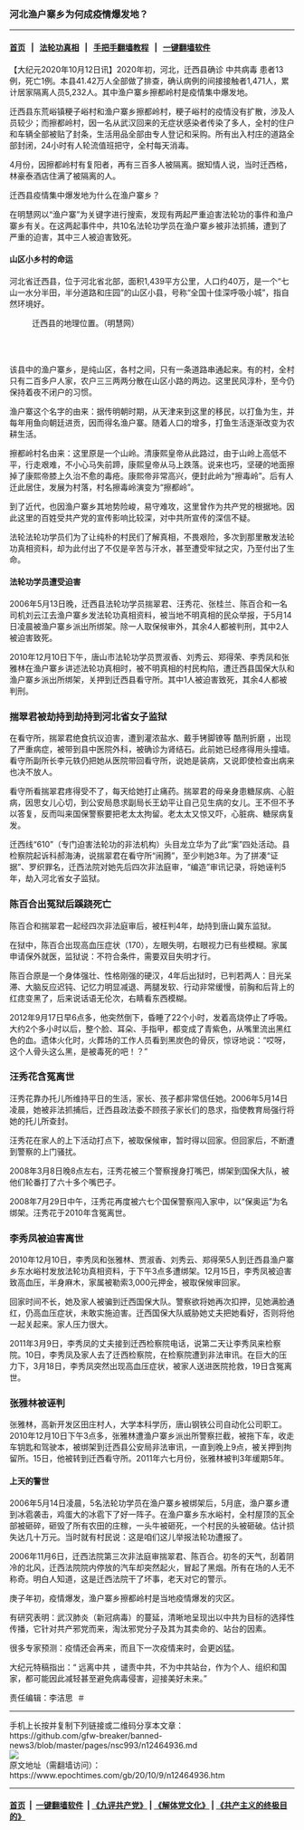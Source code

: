 ### 河北渔户寨乡为何成疫情爆发地？
------------------------

#### [首页](https://github.com/gfw-breaker/banned-news3/blob/master/README.md) &nbsp;&nbsp;|&nbsp;&nbsp; [法轮功真相](https://github.com/begood0513/basic/blob/master/README.md)  &nbsp;&nbsp;|&nbsp;&nbsp; [手把手翻墙教程](https://github.com/gfw-breaker/guides/wiki)  &nbsp;&nbsp;|&nbsp;&nbsp; [一键翻墙软件](https://github.com/gfw-breaker/nogfw/blob/master/README.md)  



<div><p>
 【大纪元2020年10月12日讯】2020年初，河北，迁西县确诊
 <ok href="https://www.epochtimes.com/gb/tag/%E4%B8%AD%E5%85%B1%E7%97%85%E6%AF%92.html">
  中共病毒
 </ok>
 患者13例，死亡1例。本县41.42万人全部做了排查，确认病例的间接接触者1,471人，累计居家隔离人员5,232人。其中渔户寨乡擦都岭村是疫情集中爆发地。
</p>
<p>
 迁西县东荒峪镇粳子峪村和渔户寨乡擦都岭村，粳子峪村的疫情没有扩散，涉及人员较少；而擦都岭村，因一名从武汉回来的无症状感染者传染了多人，全村的住户和车辆全部被贴了封条，生活用品全部由专人登记和采购。所有出入村庄的道路全部封闭，24小时有人轮流值班把守，全村每天消毒。
</p>
<p>
 4月份，因擦都岭村有复阳者，再有三百多人被隔离。据知情人说，当时迁西格，林豪泰酒店住满了被隔离的人。
</p>
<p>
 迁西县疫情集中爆发地为什么在渔户寨乡？
</p>
<p>
 在明慧网以“渔户寨”为关键字进行搜索，发现有两起严重迫害法轮功的事件和渔户寨乡有关。在这两起事件中，共10名法轮功学员在渔户寨乡被非法抓捕，遭到了严重的迫害，其中三人被迫害致死。
</p>
<h4>
 山区小乡村的命运
</h4>
<p>
 河北省迁西县，位于河北省北部，面积1,439平方公里，人口约40万，是一个“七山一水分半田，半分道路和庄园”的山区小县，号称“全国十佳深呼吸小城”，指自然环境好。
</p>
<figure class="wp-caption aligncenter" id="attachment_12465330" style="width: 287px">
 <ok href="https://i.epochtimes.com/assets/uploads/2020/10/2020-10-5-i085443_01-ss.jpg">
  <img alt="" class="size-full wp-image-12465330" src="https://i.epochtimes.com/assets/uploads/2020/10/2020-10-5-i085443_01-ss.jpg"/>
 </ok>
 <br/><figcaption class="wp-caption-text">
  迁西县的地理位置。（明慧网）
 </figcaption><br/>
</figure><br/>
<p>
 该县中的渔户寨乡，是纯山区，各村之间，只有一条道路串通起来。有的村，全村只有二百多户人家，农户三三两两分散在山区小路的两边。这里民风淳朴，至今仍保持着夜不闭户的习惯。
</p>
<p>
 渔户寨这个名字的由来：据传明朝时期，从天津来到这里的移民，以打鱼为生，并每年用鱼向朝廷进贡，因而得名渔户寨。随着人口的增多，打鱼生活逐渐改变为农耕生活。
</p>
<p>
 擦都岭村名由来：这里原是一个山岭。清康熙皇帝从此路过，由于山岭上高低不平，行走艰难，不小心马失前蹄，康熙皇帝从马上跌落。说来也巧，坚硬的地面擦掉了康熙帝膝上久治不愈的毒疮。康熙帝非常高兴，便封此岭为“擦毒岭”。后有人迁此居住，发展为村落，村名擦毒岭演变为“擦都岭”。
</p>
<p>
 到了近代，也因渔户寨乡其地势险峻，易守难攻，这里曾作为共产党的根据地。因此这里的百姓受共产党的宣传影响比较深，对中共所宣传的深信不疑。
</p>
<p>
 法轮法轮功学员们为了让纯朴的村民们了解真相，不畏艰险，多次到那里散发法轮功真相资料，却为此付出了不仅是辛苦与汗水，甚至遭受牢狱之灾，乃至付出了生命。
</p>
<h4>
 法轮功学员遭受迫害
</h4>
<p>
 2006年5月13日晚，迁西县法轮功学员揣翠君、汪秀花、张桂兰、陈百合和一名司机刘云江去渔户寨乡发法轮功真相资料，被当地不明真相的民众举报，于5月14日凌晨被渔户寨乡派出所绑架。除一人取保候审外，其余4人都被判刑，其中2人被迫害致死。
</p>
<p>
 2010年12月10日下午，唐山市法轮功学员贾淑香、刘秀云、郑得荣、李秀凤和张雅林在渔户寨乡讲述法轮功真相时，被不明真相的村民构陷，遭迁西县国保大队和渔户寨乡派出所绑架，关押到迁西县看守所。其中1人被迫害致死，其余4人都被判刑。
</p>
<h3>
 揣翠君被劫持到劫持到河北省女子监狱
</h3>
<p>
 在看守所，揣翠君绝食抗议迫害，遭到灌浓盐水、戴手铐脚镣等
 <ok href="https://www.epochtimes.com/gb/tag/%E9%85%B7%E5%88%91%E6%8A%98%E7%A3%A8.html">
  酷刑折磨
 </ok>
 ，出现了严重病症，被带到县中医院外科，被确诊为肾结石。此前她已经疼得用头撞墙。看守所副所长李元轶仍把她从医院带回看守所，说她是装病，又说即使检查出病来也决不放人。
</p>
<p>
 看守所看揣翠君疼得受不了，每天给她打止痛药。揣翠君的母亲身患糖尿病、心脏病，因思女儿心切，到公安局恳求副局长王幼平让自己见生病的女儿。王不但不予以答复，反而叫来国保警察要把老太太拘留。老太太又惊又吓，心脏病、糖尿病复发。
</p>
<p>
 迁西线“610”（专门迫害法轮功的非法机构）头目龙立华为了此“案”四处活动。县检察院起诉科郝海涛，说揣翠君在看守所“闹腾”，至少判她3年。为了拼凑“证据”、罗织罪名，迁西法院对她先后四次非法庭审，“编造”审讯记录，将她诬判5年，劫入河北省女子监狱。
</p>
<h3>
 陈百合出冤狱后蹊跷死亡
</h3>
<p>
 陈百合和揣翠君一起经四次非法庭审后，被枉判4年，劫持到唐山冀东监狱。
</p>
<p>
 在狱中，陈百合出现高血压症状（170），左眼失明，右眼视力已有些模糊。家属申请保外就医，监狱说：不符合条件，需要双目失明才行。
</p>
<p>
 陈百合原是一个身体强壮、性格刚强的硬汉，4年后出狱时，已判若两人：目光呆滞、大脑反应迟钝、记忆力明显减退、两腿发软、行动非常缓慢，前胸和后背上的红痣变黑了，后来说话语无伦次，右睛看东西模糊。
</p>
<p>
 2012年9月17日早6点多，他突然倒下，昏睡了22个小时，发着高烧停止了呼吸。大约2个多小时以后，整个脸、耳朵、手指甲，都变成了青紫色，从嘴里流出黑红色的血。遗体火化时，火葬场的工作人员看到黑炭色的骨灰，惊讶地说：“哎呀， 这个人骨头这么黑，是被毒死的吧！？”
</p>
<h3>
 汪秀花含冤离世
</h3>
<p>
 汪秀花靠办托儿所维持平日的生活，家长、孩子都非常信任她。2006年5月14日凌晨，她被非法抓捕后，迁西县政法委不顾孩子家长们的恳求，指使教育局强行将她的托儿所查封。
</p>
<p>
 汪秀花在家人的上下活动打点下，被取保候审，暂时得以回家。但回家后，不断遭到警察的上门骚扰。
</p>
<p>
 2008年3月8日晚8点左右，汪秀花被三个警察搜身打嘴巴，绑架到国保大队，被他们轮番打了六十多个嘴巴子。
</p>
<p>
 2008年7月29日中午，汪秀花再度被六七个国保警察闯入家中，以“保奥运”为名绑架。汪秀花于2010年含冤离世。
</p>
<h3>
 李秀凤被迫害离世
</h3>
<p>
 2010年12月10日，李秀凤和张雅林、贾淑香、刘秀云、郑得荣5人到迁西县渔户寨乡东水峪村发放法轮功真相资料，于下午3点多遭绑架。12月15日，李秀凤被迫害致高血压，半身麻木，家属被勒索3,000元押金，被取保候审回家。
</p>
<p>
 回家时间不长，她及家人被骗到迁西国保大队。警察欲将她再次扣押，见她满脸通红，仍高血压症状，未敢实施迫害。迁西国保大队威胁她丈夫把她看好，否则将他一起关起来。家人压力很大。
</p>
<p>
 2011年3月9日，李秀凤的丈夫接到迁西检察院电话，说第二天让李秀凤来检察院。10日，李秀凤及家人去了迁西检察院，在检察院遭到非法审讯。在巨大的压力下，3月18日，李秀凤突然出现高血压症状，被家人送进医院抢救，19日含冤离世。
</p>
<h3>
 张雅林被诬判
</h3>
<p>
 张雅林，高新开发区田庄村人，大学本科学历，唐山钢铁公司自动化公司职工。2010年12月10日下午3点多，张雅林遭渔户寨乡派出所警察拦截，被拖下车，收走车钥匙和驾驶本，被绑架到迁西县公安局非法审讯，一直到晚上9点，被关押到拘留所。15日，他被转到迁西看守所。2011年六七月份，张雅林被判3年缓期5年。
</p>
<h4>
 上天的警世
</h4>
<p>
 2006年5月14日凌晨，5名法轮功学员在渔户寨乡被绑架后，5月底，渔户寨乡遭到冰雹袭击，鸡蛋大的冰雹下了好一阵子。在渔户寨乡东水峪村，全村屋顶的瓦全部被砸碎，砸毁了所有农田的庄稼，一头牛被砸死，一个村民的头被砸破。估计损失达几十万元。当时就有村民说：这是咱们这儿举报法轮功遭报了。
</p>
<p>
 2006年11月6日，迁西法院第三次非法庭审揣翠君、陈百合。初冬的天气，刮着阴冷的北风，迁西法院院内停放的汽车却突然起火，冒起了黑烟。所有在场的人无不称奇。明白人知道，这是迁西法院干了坏事，老天对它的警示。
</p>
<p>
 庚子年初，疫情爆发，渔户寨乡擦都岭村是当地疫情爆发的灾区。
</p>
<p>
 有研究表明：武汉肺炎（新冠病毒）的蔓延，清晰地呈现出以中共为目标的选择性传播，它针对共产邪党而来，淘汰邪党分子及其为其卖命的、站台的因素。
</p>
<p>
 很多专家预测：疫情还会再来，而且下一次疫情来时，会更凶猛。
</p>
<p>
 大纪元特稿指出：“
 <ok href="https://www.epochtimes.com/gb/tag/%E8%BF%9C%E7%A6%BB%E4%B8%AD%E5%85%B1.html">
  远离中共
 </ok>
 ，谴责中共，不为中共站台，作为个人、组织和国家，都可能因此减轻甚至避免病毒侵害，迎接美好未来。”
</p>
<p>
 责任编辑：李洁思  ＃
</p>
</div>
<hr/>
手机上长按并复制下列链接或二维码分享本文章：<br/>
https://github.com/gfw-breaker/banned-news3/blob/master/pages/nsc993/n12464936.md <br/>
<a href='https://github.com/gfw-breaker/banned-news3/blob/master/pages/nsc993/n12464936.md'><img src='https://github.com/gfw-breaker/banned-news3/blob/master/pages/nsc993/n12464936.md.png'/></a> <br/>
原文地址（需翻墙访问）：https://www.epochtimes.com/gb/20/10/9/n12464936.htm


------------------------
#### [首页](https://github.com/gfw-breaker/banned-news3/blob/master/README.md) &nbsp;|&nbsp; [一键翻墙软件](https://github.com/gfw-breaker/nogfw/blob/master/README.md) &nbsp;| [《九评共产党》](https://github.com/gfw-breaker/9ping.md/blob/master/README.md#九评之一评共产党是什么) | [《解体党文化》](https://github.com/gfw-breaker/jtdwh.md/blob/master/README.md) | [《共产主义的终极目的》](https://github.com/gfw-breaker/gczydzjmd.md/blob/master/README.md)


<img src='http://gfw-breaker.win/banned-news3/pages/nsc993/n12464936.md' width='0px' height='0px'/>